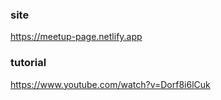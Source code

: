 ### site 
https://meetup-page.netlify.app

### tutorial
https://www.youtube.com/watch?v=Dorf8i6lCuk
